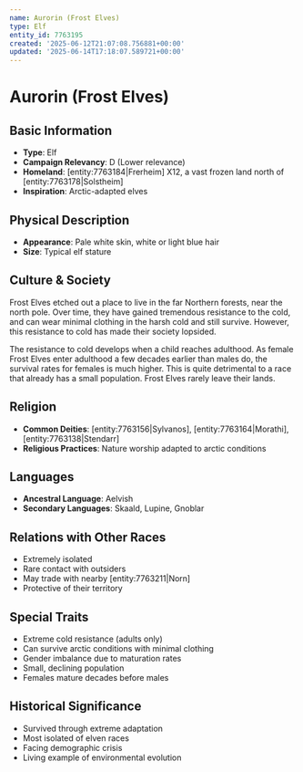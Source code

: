 ```yaml
---
name: Aurorin (Frost Elves)
type: Elf
entity_id: 7763195
created: '2025-06-12T21:07:08.756881+00:00'
updated: '2025-06-14T17:18:07.589721+00:00'
---
```


# Aurorin (Frost Elves)

## Basic Information
- **Type**: Elf
- **Campaign Relevancy**: D (Lower relevance)
- **Homeland**: [entity:7763184|Frerheim] X12, a vast frozen land north of [entity:7763178|Solstheim]
- **Inspiration**: Arctic-adapted elves

## Physical Description
- **Appearance**: Pale white skin, white or light blue hair
- **Size**: Typical elf stature

## Culture & Society
Frost Elves etched out a place to live in the far Northern forests, near the north pole. Over time, they have gained tremendous resistance to the cold, and can wear minimal clothing in the harsh cold and still survive. However, this resistance to cold has made their society lopsided. 

The resistance to cold develops when a child reaches adulthood. As female Frost Elves enter adulthood a few decades earlier than males do, the survival rates for females is much higher. This is quite detrimental to a race that already has a small population. Frost Elves rarely leave their lands.

## Religion
- **Common Deities**: [entity:7763156|Sylvanos], [entity:7763164|Morathi], [entity:7763138|Stendarr]
- **Religious Practices**: Nature worship adapted to arctic conditions

## Languages
- **Ancestral Language**: Aelvish
- **Secondary Languages**: Skaald, Lupine, Gnoblar

## Relations with Other Races
- Extremely isolated
- Rare contact with outsiders
- May trade with nearby [entity:7763211|Norn]
- Protective of their territory

## Special Traits
- Extreme cold resistance (adults only)
- Can survive arctic conditions with minimal clothing
- Gender imbalance due to maturation rates
- Small, declining population
- Females mature decades before males

## Historical Significance
- Survived through extreme adaptation
- Most isolated of elven races
- Facing demographic crisis
- Living example of environmental evolution